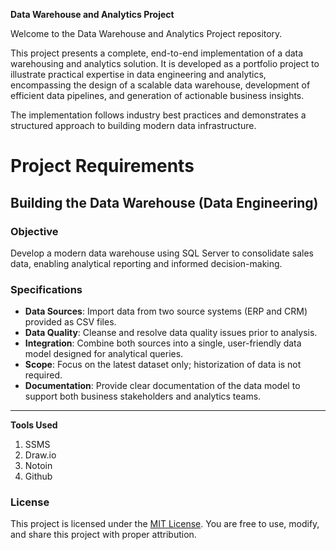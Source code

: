 **Data Warehouse and Analytics Project**


Welcome to the Data Warehouse and Analytics Project repository.

This project presents a complete, end-to-end implementation of a data warehousing and analytics solution. It is developed as a portfolio project to illustrate practical expertise in data engineering and analytics, encompassing the design of a scalable data warehouse, development of efficient data pipelines, and generation of actionable business insights.

The implementation follows industry best practices and demonstrates a structured approach to building modern data infrastructure.


# Project Requirements

## Building the Data Warehouse (Data Engineering)

### Objective  
Develop a modern data warehouse using SQL Server to consolidate sales data, enabling analytical reporting and informed decision-making.

### Specifications  
- **Data Sources**: Import data from two source systems (ERP and CRM) provided as CSV files.  
- **Data Quality**: Cleanse and resolve data quality issues prior to analysis.  
- **Integration**: Combine both sources into a single, user-friendly data model designed for analytical queries.  
- **Scope**: Focus on the latest dataset only; historization of data is not required.  
- **Documentation**: Provide clear documentation of the data model to support both business stakeholders and analytics teams.  

---

**Tools Used**
1. SSMS
2. Draw.io
3. Notoin
4. Github



### License  

This project is licensed under the [MIT License](LICENSE). You are free to use, modify, and share this project with proper attribution.  

